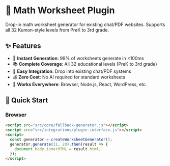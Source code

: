 # 🧮 Math Worksheet Plugin

Drop-in math worksheet generator for existing chat/PDF websites. Supports all 32 Kumon-style levels from PreK to 3rd grade.

## ✨ Features

- 🚀 **Instant Generation**: 99% of worksheets generate in <100ms
- 📚 **Complete Coverage**: All 32 educational levels (PreK to 3rd grade)
- 🔌 **Easy Integration**: Drop into existing chat/PDF systems
- 💰 **Zero Cost**: No AI required for standard worksheets  
- 📱 **Works Everywhere**: Browser, Node.js, React, WordPress, etc.

## 🚀 Quick Start

### Browser
```html
<script src="src/core/fallback-generator.js"></script>
<script src="src/integrations/plugin-interface.js"></script>
<script>
  const generator = createWorksheetGenerator();
  generator.generate(11, 20).then(result => {
    document.body.innerHTML = result.html;
  });
</script>
